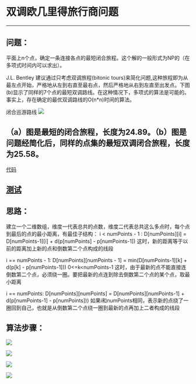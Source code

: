 # 双调欧几里得旅行商问题
--------
## 问题：
平面上n个点，确定一条连接各点的最短闭合旅程。这个解的一般形式为NP的（在多项式时间内可以求出）。

J.L. Bentley 建议通过只考虑双调旅程(bitonic tours)来简化问题,这种旅程即为从最左点开始，严格地从左到右直至最右点，然后严格地从右到左直至出发点。下图(b)显示了同样的7个点的最短双调路线。在这种情况下，多项式的算法是可能的。事实上，存在确定的最优双调路线的O(n*n)时间的算法。

闭合巡游路线
![](https://github.com/shady831213/algorithms/blob/master/dp/static/dp1.PNG)

（a）图是最短的闭合旅程，长度为24.89。（b）图是问题经简化后，同样的点集的最短双调闭合旅程，长度为25.58。
--------
[代码](https://github.com/shady831213/algorithms/blob/master/dp/bitonicTSP.go)

[测试](https://github.com/shady831213/algorithms/blob/master/dp/bitonicTSP_test.go)
--------
## 思路：
建立一个二维数组，维度一代表总共的点数，维度二代表总共这么多点时，每个点到最后的点的最小距离，有最佳子结构：
i < numPoints - 1 :
D[numPoints][i] = D[numPoints-1][i] + d(p[numPoints] - p[numPoints-1])
这时，新的距离等于以前的距离加上新的点和倒数第二个点构成的线段

i == numPoints - 1:
D[numPoints][numPoints - 1] = min(D[numPoints-1][k] + d(p[k] - p[numPoints-1])) 0<=k<numPoints-1
这时，由于最新的点不能直接连倒数第二个点，必须绕一圈。要把最新的点连到除去倒数第二个点的某个点，取最小距离

i == numPoints:
D[numPoints][numPoints] = D[numPoints][numPoints-1] + d(p[numPoints-1] - p[numPoints]))
如果i和numPoints相同，表示新的点绕了一圈回到自己，也就是从倒数第二个点绕一圈到最新的点再加上二者构成的线段

## 算法步骤：
![](https://github.com/shady831213/algorithms/blob/master/dp/static/ph2.PNG)

![](https://github.com/shady831213/algorithms/blob/master/dp/static/ph3.PNG)

![](https://github.com/shady831213/algorithms/blob/master/dp/static/ph4.PNG)

![](https://github.com/shady831213/algorithms/blob/master/dp/static/ph5.PNG)



